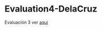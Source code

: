 # Evaluation4-DelaCruz
Evaluación 3
ver [aqui](https://clases-y-evaluaciones-delacruz-diana.github.io/Evaluation4-parte1-DelaCruz/)
